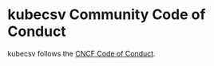 # kubecsv Community Code of Conduct

kubecsv follows the [CNCF Code of Conduct](https://github.com/cncf/foundation/blob/main/code-of-conduct.md).
